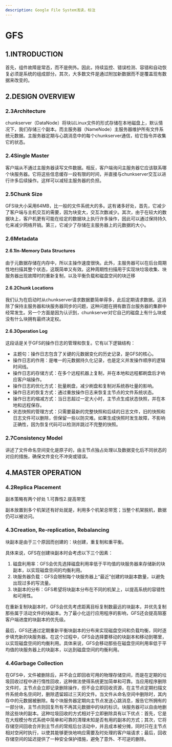 ```yaml
---
description: Google File System浅读，标注
---
```


# GFS

## 1.INTRODUCTION

首先，组件故障是常态，而不是例外。因此，持续监控、错误检测、容错和自动恢复必须是系统的组成部分。其次，大多数文件是通过附加新数据而不是覆盖现有数据来改变的。

## 2.DESIGN OVERVIEW

### 2.3Architecture

chunkserver（DataNode）将块以Linux文件的形式存储在本地磁盘上，默认情况下，我们存储三个副本。而主服务器（NameNode）主服务器维护所有文件系统元数据。主服务器定期与心跳消息中的每个chunkserver通信，给它指令并收集它的状态。

### 2.4Single Master

客户端从不通过主服务器读写文件数据。相反，客户端询问主服务器它应该联系哪个块服务器。它将这些信息缓存一段有限的时间，并直接与chunkserver交互以进行许多后续操作。这样可以减轻主服务器的负担。

### 2.5Chunk Size

GFS块大小采用64MB，比一般的文件系统大的多。这有诸多好处，首先，它减少了客户端与主机交互的需要，因为块变大，交互次数减少。其次，由于在较大的数据块上，客户机更有可能在给定的数据块上执行许多操作，因此可以通过保持持久化来减少网络开销。第三，它减少了存储在主服务器上的元数据的大小。

### 2.6Metadata

#### 2.6.1In-Memory Data Structures

由于元数据存储在内存中，所以主操作速度很快。此外，主服务器可以在后台周期性地扫描其整个状态，这既简单又有效。这种周期性扫描用于实现块垃圾收集、块服务器出现故障时的重新复制，以及平衡负载和磁盘空间的块迁移

#### 2.6.2Chunk Locations

我们认为在启动时从chunkserver请求数据要简单得多，此后定期请求数据。这消除了保持主服务器和块服务器同步的问题，这种问题在拥有数百台服务器的集群中经常发生。另一个方面是因为认识到，chunkserver对它自己的磁盘上有什么块或没有什么块拥有最终决定权。

#### 2.6.3Operation Log

这段话是关于GFS的操作日志的管理和恢复。它有以下逻辑结构：

* 主题句：操作日志包含了关键的元数据变化的历史记录，是GFS的核心。
* 操作日志的作用：是唯一的元数据持久化记录，也是定义并发操作顺序的逻辑时间线。
* 操作日志的存储方式：在多个远程机器上复制，并在本地和远程都刷盘后才响应客户端操作。
* 操作日志的优化方式：批量刷盘，减少刷盘和复制对系统吞吐量的影响。
* 操作日志的恢复方式：通过重放操作日志来恢复主节点的文件系统状态。
* 操作日志的缩减方式：当日志超过一定大小时，主节点生成状态快照，并在本地和远程保存。
* 状态快照的管理方式：只需要最新的完整快照和后续的日志文件，旧的快照和日志文件可以删除，但保留一些以防灾难。如果生成快照时发生故障，不影响正确性，因为恢复代码可以检测并跳过不完整的快照。

### 2.7Consistency Model

讲述了文件命名空间变化是原子的，由主节点独占处理以及数据变化后不同状态的对应的措施，确保文件变化不冲突或错误。

## 4.MASTER OPERATION

### 4.2Replica Placement

副本策略有两个好处 1.可靠性2.提高带宽&#x20;

副本放置到多个机架还有好处就是，利用多个机架总带宽；当整个机架脱机，数据仍可以被访问。

### 4.3Creation, Re-replication, Rebalancing

块副本是由于三个原因而创建的：块创建，重复制和重平衡。

具体来说，GFS在创建块副本时会考虑以下三个因素：

1. 磁盘利用率：GFS会优先选择磁盘利用率低于平均值的块服务器来存储新的块副本，以实现磁盘空间的均衡利用。
2. 块服务器负载：GFS会限制每个块服务器上“最近”创建的块副本数量，以避免出现过多的写流量。
3. 块副本的分布：GFS希望将块副本分布在不同的机架上，以提高系统的容错性和可用性。

在重新复制块副本时，GFS会优先考虑距离目标复制数最远的块副本，并优先复制那些属于活动文件的块副本。为了最小化运行应用程序的影响，GFS还会提高阻塞客户端进度的块副本的优先级。

最后，GFS还通过定期重新平衡块副本的分布来实现磁盘空间和负载均衡，同时逐步填充新的块服务器。在这个过程中，GFS会选择要移动的块副本和移动到哪里，以实现磁盘空间的均衡利用。具体来说，GFS会移动那些在磁盘空间利用率低于平均值的块服务器上的块副本，以达到磁盘空间的均衡利用。

### 4.4Garbage Collection

在GFS中，文件被删除后，并不会立即回收可用的物理存储空间，而是在定期的垃圾回收过程中进行惰性回收，这种做法使得系统更加简单和可靠。当应用程序删除文件时，主节点会立即记录删除操作，但不会立即回收资源，在主节点定期扫描文件系统命名空间时，删除遗留超过三天的文件。当文件从命名空间中删除时，其内存中的元数据被删除。每个块服务器定期向主节点发送心跳消息，报告它所拥有的一部分块，主节点则回复所有不再其元数据中的块的标识。块服务器可以自由地删除这些块的副本。这种垃圾回收的方式相对于立即删除具有以下优点：首先，它是在大规模分布式系统中简单和可靠的清理未知是否有用的副本的方式；其次，它将存储空间回收合并到主节点的常规后台活动中，并且成本被分摊，同时只在主节点相对空闲时执行，以使其能够更快地响应需要及时处理的客户端请求；最后，回收存储空间的延迟提供了一种安全保护措施，避免了意外、不可逆的删除。
